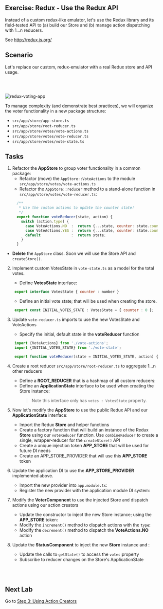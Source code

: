 ## Exercise: Redux - Use the Redux API

Instead of a custom redux-like emulator, let's use the Redux library and its field-tested
API to (a) build our Store and (b) manage action dispatching with 1...n reducers.

See http://redux.js.org/

## Scenario

Let's replace our custom, redux-emulator with a real Redux store and API usage.

<br/>&nbsp;

![redux-voting-app](https://cloud.githubusercontent.com/assets/210413/25308491/ed98ed10-277a-11e7-8d59-ac433b719c95.jpg)

To manage complexity (and demonstrate best practices), we will organize the voter functionality in a new package structure:

* `src/app/store/app-store.ts`
* `src/app/store/root-reducer.ts`
* `src/app/store/votes/vote-actions.ts`
* `src/app/store/votes/vote-reducer.ts`
* `src/app/store/votes/vote-state.ts`

## Tasks

1. Refactor the **AppStore** to group voter functionality in a common package:
   * Refactor (move) the `AppStore::VoteActions` to the module `src/app/store/votes/vote-actions.ts`
   * Refactor the `AppStore::reducer` method to a stand-alone function in `src/app/store/votes/vote-reducer.ts`:
    ```js
      /**
       * Use the custom actions to update the counter state!
       */
      export function voteReducer(state, action) {
        switch (action.type) {
          case VoteActions.NO  :  return {...state, counter: state.counter - 1};
          case VoteActions.YES :  return {...state, counter: state.counter + 1};
          default              :  return state;
        }
      }
    ```

  * **Delete** the `AppStore` class. Soon we will use the Store API and `createStore()`.


2. Implement custom VotesState in `vote-state.ts` as a model for the total votes.

   * Define **VotesState** interface:
   ```js
    export interface VotesState { counter : number }
   ```

   * Define an initial vote state; that will be used when creating the store.
   ```js
    export const INITIAL_VOTES_STATE : VotesState = { counter : 0 };
   ```

4. Update `vote-reducer.ts` imports to use the new VotesState and VoteActions

   * Specify the initial, default state in the **voteReducer** function
   ```js
    import {VoteActions} from './vote-actions';
    import {INITIAL_VOTES_STATE} from './vote-state';

    export function voteReducer(state = INITIAL_VOTES_STATE, action) { ... }
   ```

5. Create a root reducer `src/app/store/root-reducer.ts` to aggregate 1...n other reducers
   * Define a **ROOT_REDUCER** that is a hashmap of all custom reducers:
   * Define an **ApplicationState** interface to be used when creating the Store instance:
     > Note this interface only has  `votes : VotesState` property.

6. Now let's modify the **AppStore** to use the public Redux API and our **ApplicationState** interface:
   * Import the Redux **Store** and helper functions
   * Create a factory function that will build an instance of the Redux **Store** using our `voteReducer` function. 
     Use `combineReducer` to create a single, wrapper-reducer for the `createStore()` API
   * Create a unique injection token **APP_STORE** that will be used for future DI needs
   * Create an APP_STORE_PROVIDER that will use this **APP_STORE** token
  
7. Update the application DI to use the **APP_STORE_PROVIDER** implemented above. 
   * Import the new provider into `app.module.ts`:
   * Register the new provider with the application module DI system:

8. Modify the **VoterComponent** to use the injected Store and dispatch actions using our action creators
   *  Update the constructor to inject the new Store instance; using the **APP_STORE** token:
   *  Modify the `increment()` method to dispatch actions with the `type`:
   * Modify the `decrement()` method to dispatch the **VoteActions.NO** action

9. Update the **StatusComponent** to inject the new **Store** instance and :
   * Update the calls to `getState()` to access the `votes` property
   * Subscribe to reducer changes on the Store's ApplicationState 


<br/>&nbsp;

## Next Lab

Go to [Step 3: Using Action Creators](step-3-use-action-creators.md)
